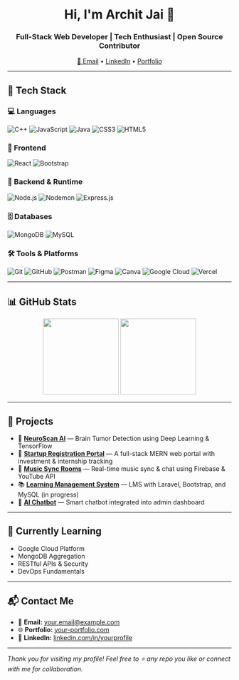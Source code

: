 <h1 align="center">Hi, I'm Archit Jai 👋</h1>
<h3 align="center">Full-Stack Web Developer | Tech Enthusiast | Open Source Contributor</h3>

<p align="center">
  <a href="mailto:your.email@example.com">📧 Email</a> •
  <a href="https://linkedin.com/in/yourprofile">LinkedIn</a> •
  <a href="https://your-portfolio.com">Portfolio</a>
</p>

---

## 🚀 Tech Stack

### 💻 Languages
![C++](https://img.shields.io/badge/C++-00599C?style=for-the-badge&logo=cplusplus&logoColor=white)
![JavaScript](https://img.shields.io/badge/JavaScript-F7DF1E?style=for-the-badge&logo=javascript&logoColor=black)
![Java](https://img.shields.io/badge/Java-007396?style=for-the-badge&logo=java&logoColor=white)
![CSS3](https://img.shields.io/badge/CSS3-1572B6?style=for-the-badge&logo=css3&logoColor=white)
![HTML5](https://img.shields.io/badge/HTML5-E34F26?style=for-the-badge&logo=html5&logoColor=white)

### 🧩 Frontend
![React](https://img.shields.io/badge/React-20232A?style=for-the-badge&logo=react&logoColor=61DAFB)
![Bootstrap](https://img.shields.io/badge/Bootstrap-7952B3?style=for-the-badge&logo=bootstrap&logoColor=white)

### 🔧 Backend & Runtime
![Node.js](https://img.shields.io/badge/Node.js-339933?style=for-the-badge&logo=nodedotjs&logoColor=white)
![Nodemon](https://img.shields.io/badge/Nodemon-76D04B?style=for-the-badge&logo=nodemon&logoColor=white)
![Express.js](https://img.shields.io/badge/Express.js-404D59?style=for-the-badge&logo=express&logoColor=white)

### 🗄️ Databases
![MongoDB](https://img.shields.io/badge/MongoDB-47A248?style=for-the-badge&logo=mongodb&logoColor=white)
![MySQL](https://img.shields.io/badge/MySQL-00758F?style=for-the-badge&logo=mysql&logoColor=white)

### 🛠️ Tools & Platforms
![Git](https://img.shields.io/badge/Git-F05032?style=for-the-badge&logo=git&logoColor=white)
![GitHub](https://img.shields.io/badge/GitHub-181717?style=for-the-badge&logo=github&logoColor=white)
![Postman](https://img.shields.io/badge/Postman-FF6C37?style=for-the-badge&logo=postman&logoColor=white)
![Figma](https://img.shields.io/badge/Figma-F24E1E?style=for-the-badge&logo=figma&logoColor=white)
![Canva](https://img.shields.io/badge/Canva-00C4CC?style=for-the-badge&logo=canva&logoColor=white)
![Google Cloud](https://img.shields.io/badge/Google_Cloud-4285F4?style=for-the-badge&logo=googlecloud&logoColor=white)
![Vercel](https://img.shields.io/badge/Vercel-000?style=for-the-badge&logo=vercel&logoColor=white)

---

## 📊 GitHub Stats

<p align="center">
  <img src="https://github-readme-stats.vercel.app/api?username=Architjai&show_icons=true&theme=tokyonight&count_private=true" height="170" />
  <img src="https://github-readme-stats.vercel.app/api/top-langs/?username=Architjai&layout=compact&theme=tokyonight" height="170" />
</p>

---

## 💼 Projects

- 🧠 **[NeuroScan AI](#)** — Brain Tumor Detection using Deep Learning & TensorFlow
- 🚀 **[Startup Registration Portal](#)** — A full-stack MERN web portal with investment & internship tracking
- 🎵 **[Music Sync Rooms](#)** — Real-time music sync & chat using Firebase & YouTube API
- 📚 **[Learning Management System](#)** — LMS with Laravel, Bootstrap, and MySQL (in progress)
- 💬 **[AI Chatbot](#)** — Smart chatbot integrated into admin dashboard

---

## 📌 Currently Learning

- Google Cloud Platform
- MongoDB Aggregation
- RESTful APIs & Security
- DevOps Fundamentals

---

## 📬 Contact Me

- 📧 **Email:** [your.email@example.com](mailto:your.email@example.com)  
- 🌐 **Portfolio:** [your-portfolio.com](https://your-portfolio.com)  
- 💼 **LinkedIn:** [linkedin.com/in/yourprofile](https://linkedin.com/in/yourprofile)

---

_Thank you for visiting my profile! Feel free to ⭐ any repo you like or connect with me for collaboration._
